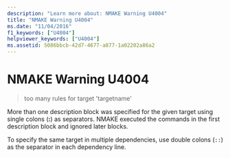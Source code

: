```yaml
---
description: "Learn more about: NMAKE Warning U4004"
title: "NMAKE Warning U4004"
ms.date: "11/04/2016"
f1_keywords: ["U4004"]
helpviewer_keywords: ["U4004"]
ms.assetid: 5086bbcb-42d7-4677-a877-1a02202a86a2
---
```

# NMAKE Warning U4004

> too many rules for target 'targetname'

More than one description block was specified for the given target using single colons (**:**) as separators. NMAKE executed the commands in the first description block and ignored later blocks.

To specify the same target in multiple dependencies, use double colons (`::`) as the separator in each dependency line.
